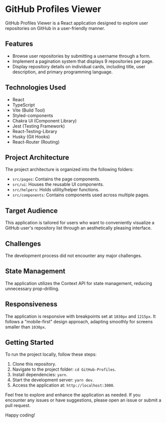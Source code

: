 # GitHub Profiles Viewer

GitHub Profiles Viewer is a React application designed to explore user repositories on GitHub in a user-friendly manner.

## Features

- Browse user repositories by submitting a username through a form.
- Implement a pagination system that displays 9 repositories per page.
- Display repository details on individual cards, including title, user description, and primary programming language.

## Technologies Used

- React
- TypeScript
- Vite (Build Tool)
- Styled-components
- Chakra UI (Component Library)
- Jest (Testing Framework)
- React-Testing-Library
- Husky (Git Hooks)
- React-Router (Routing)

## Project Architecture

The project architecture is organized into the following folders:

- `src/pages`: Contains the page components.
- `src/ui`: Houses the reusable UI components.
- `src/helpers`: Holds utility/helper functions.
- `src/components`: Contains components used across multiple pages.

## Target Audience

This application is tailored for users who want to conveniently visualize a GitHub user's repository list through an aesthetically pleasing interface.

## Challenges

The development process did not encounter any major challenges.

## State Management

The application utilizes the Context API for state management, reducing unnecessary prop-drilling.

## Responsiveness

The application is responsive with breakpoints set at `1030px` and `1215px`. It follows a "mobile-first" design approach, adapting smoothly for screens smaller than `1030px`.

## Getting Started

To run the project locally, follow these steps:

1. Clone this repository.
2. Navigate to the project folder: `cd GitHub-Profiles`.
3. Install dependencies: `yarn`.
4. Start the development server: `yarn dev`.
5. Access the application at: `http://localhost:3000`.

Feel free to explore and enhance the application as needed. If you encounter any issues or have suggestions, please open an issue or submit a pull request.

Happy coding!

